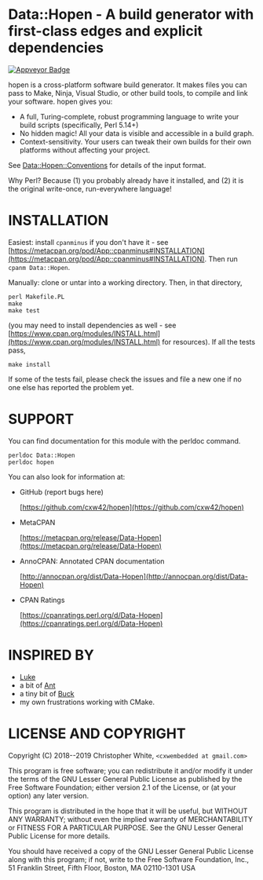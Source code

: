 # Data::Hopen - A build generator with first-class edges and explicit dependencies

[![Appveyor Badge](https://ci.appveyor.com/api/projects/status/github/hopenbuild/data-hopen?svg=true)](https://ci.appveyor.com/project/cxw42/data-hopen)



hopen is a cross-platform software build generator.  It makes files you can
pass to Make, Ninja, Visual Studio, or other build tools, to compile and
link your software.  hopen gives you:

- A full, Turing-complete, robust programming language to write your
build scripts (specifically, Perl 5.14+)
- No hidden magic!  All your data is visible and accessible in a build graph.
- Context-sensitivity.  Your users can tweak their own builds for their own
platforms without affecting your project.

See [Data::Hopen::Conventions](https://metacpan.org/pod/release/CXW/Build-Hopen-0.000006-TRIAL/lib/Build/Hopen/Conventions.pod) for details of the input format.

Why Perl?  Because (1) you probably already have it installed, and
(2) it is the original write-once, run-everywhere language!

# INSTALLATION

Easiest: install `cpanminus` if you don't have it - see
[https://metacpan.org/pod/App::cpanminus#INSTALLATION](https://metacpan.org/pod/App::cpanminus#INSTALLATION).  Then run
`cpanm Data::Hopen`.

Manually: clone or untar into a working directory.  Then, in that directory,

    perl Makefile.PL
    make
    make test

(you may need to install dependencies as well -
see [https://www.cpan.org/modules/INSTALL.html](https://www.cpan.org/modules/INSTALL.html) for resources).
If all the tests pass,

    make install

If some of the tests fail, please check the issues and file a new one if
no one else has reported the problem yet.

# SUPPORT

You can find documentation for this module with the perldoc command.

    perldoc Data::Hopen
    perldoc hopen

You can also look for information at:

- GitHub (report bugs here)

    [https://github.com/cxw42/hopen](https://github.com/cxw42/hopen)

- MetaCPAN

    [https://metacpan.org/release/Data-Hopen](https://metacpan.org/release/Data-Hopen)

- AnnoCPAN: Annotated CPAN documentation

    [http://annocpan.org/dist/Data-Hopen](http://annocpan.org/dist/Data-Hopen)

- CPAN Ratings

    [https://cpanratings.perl.org/d/Data-Hopen](https://cpanratings.perl.org/d/Data-Hopen)

# INSPIRED BY

- [Luke](https://github.com/gvvaughan/luke)
- a bit of [Ant](https://ant.apache.org/)
- a tiny bit of [Buck](https://buckbuild.com/concept/what_makes_buck_so_fast.html)
- my own frustrations working with CMake.

# LICENSE AND COPYRIGHT

Copyright (C) 2018--2019 Christopher White, `<cxwembedded at gmail.com>`

This program is free software; you can redistribute it and/or
modify it under the terms of the GNU Lesser General Public
License as published by the Free Software Foundation; either
version 2.1 of the License, or (at your option) any later version.

This program is distributed in the hope that it will be useful,
but WITHOUT ANY WARRANTY; without even the implied warranty of
MERCHANTABILITY or FITNESS FOR A PARTICULAR PURPOSE.  See the GNU
Lesser General Public License for more details.

You should have received a copy of the GNU Lesser General Public
License along with this program; if not, write to the Free
Software Foundation, Inc.,
51 Franklin Street, Fifth Floor, Boston, MA 02110-1301  USA
